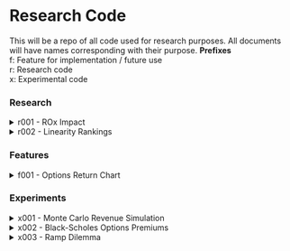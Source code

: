# Research Code

This will be a repo of all code used for research purposes. All documents will have names corresponding with their purpose.
**Prefixes**\
f: Feature for implementation / future use\
r: Research code\
x: Experimental code

### Research 
<details>
  <summary>r001 - ROx Impact</summary>

### Summary 
Attempting to analyze how ROA/E/I/IC have impacted future returns in the past

#### Changelog
- v 1.00
    - official release of working version of the BDR 

 
</details>



<details>
  <summary>r002 - Linearity Rankings</summary>
  
### Summary 
Attempting to analyze how ROA/E/I/IC have impacted future returns in the past. Reseach used as foundation found here: https://www.alpharithms.com/correlation-analysis-414321/ , https://www.scribbr.com/statistics/correlation-coefficient/

#### Changelog
- v 1.00
    - Official release of working version of the Linearity ranker, outputting the top 50 linearity results by a combination of 
    Pearson R and number of quarters used to calculate linearity (max 52)
</details>





### Features
<details>
  <summary> f001 - Options Return Chart </summary>
  \
  \
### Summary 
Charting Returns & Performance of Buy & Hold vs. Options. Currently only works for 
Long calls (but will be modified to add more features in the future)

#### Changelog
- v 1.00
    - official release of working version of the Options Return Chart
 \
 \
    
</details>




### Experiments

<details>
  <summary>x001 - Monte Carlo Revenue Simulation</summary>
 \
 \
  
### Summary 
Attempt at using Monte Carlo method to simulate future growth
#### Changelog
\
\
</details>

<details>
  <summary>x002 - Black-Scholes Options Premiums</summary>
  
### Summary 
Attempt at estimating future options pricing
#### Changelog

</details>

<details>
  <summary>x003 - Ramp Dilemma</summary>
  
### Summary 
trivial attempt at forecasting
#### Changelog

</details>

